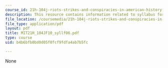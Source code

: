 ```yaml
---
course_id: 21h-104j-riots-strikes-and-conspiracies-in-american-history-fall-2010
description: This resource contains information related to syllabus for fall 2006.
file_location: /coursemedia/21h-104j-riots-strikes-and-conspiracies-in-american-history-fall-2010/b4b6bfb0bd0d05f0fcf9fdfa4ab7b5fc_MIT21H_104JF10_syllf06.pdf
file_type: application/pdf
layout: pdf
title: MIT21H_104JF10_syllf06.pdf
type: course
uid: b4b6bfb0bd0d05f0fcf9fdfa4ab7b5fc

---
```

None